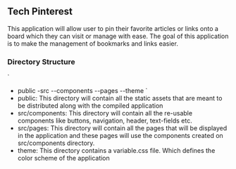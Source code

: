 ## Tech Pinterest

This application will allow user to pin their favorite articles or links onto a board which they can visit or manage with ease.
The goal of this application is to make the management of bookmarks and links easier.

### Directory Structure
`
- public
-src
  --components
  --pages
  --theme
`
- public: This directory will contain all the static assets that are meant to be distributed along with the compiled application
- src/components: This directory will contain all the re-usable components like buttons, navigation, header, text-fields etc.
- src/pages: This directory will contain all the pages that will be displayed in the application and these pages will use the components created on src/components directory.
- theme: This directory contains a variable.css file. Which defines the color scheme of the application